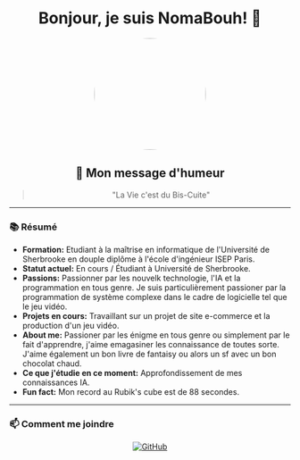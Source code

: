 <div align="center">

# Bonjour, je suis NomaBouh! 👋

<img src="https://avatars.githubusercontent.com/u/92745593?v=4" width="200" style="border-radius: 50%;"/>

## 🌈 Mon message d'humeur
> "La Vie c'est du Bis-Cuite"

</div>

---

### 📚 Résumé

- **Formation:** Etudiant à la maîtrise en informatique de l'Université de Sherbrooke en douple diplôme à l'école d'ingénieur ISEP Paris.
- **Statut actuel:** En cours / Étudiant à Université de Sherbrooke.
- **Passions:** Passionner par les nouvelk technologie, l'IA et la programmation en tous genre. Je suis particulièrement passioner par la programmation de système complexe dans le cadre de logicielle tel que le jeu vidéo.
- **Projets en cours:** Travaillant sur un projet de site e-commerce et la production d'un jeu vidéo.
- **About me:** Passioner par les énigme en tous genre ou simplement par le fait d'apprendre, j'aime emagasiner les connaissance de toutes sorte. J'aime également un bon livre de fantaisy ou alors un sf avec un bon chocolat chaud.
- **Ce que j'étudie en ce moment:** Approfondissement de mes connaissances IA.
- **Fun fact:** Mon record au Rubik's cube est de 88 secondes.

---

### 📫 Comment me joindre

<div align="center">
  
[![GitHub](https://img.shields.io/badge/-GitHub-181717?style=for-the-badge&logo=GitHub&logoColor=white)](https://github.com/NomaBouh)

</div>
